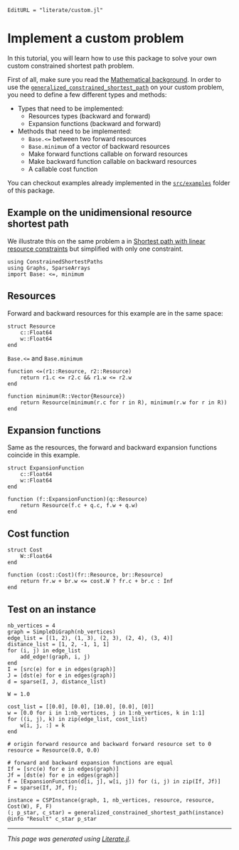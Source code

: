 ```@meta
EditURL = "literate/custom.jl"
```

# Implement a custom problem

In this tutorial, you will learn how to use this package to solve your own custom
constrained shortest path problem.

First of all, make sure you read the [Mathematical background](@ref). In order to use the
[`generalized_constrained_shortest_path`](@ref) on your custom problem, you need to
define a few different types and methods:
- Types that need to be implemented:
    - Resources types (backward and forward)
    - Expansion functions (backward and forward)
- Methods that need to be implemented:
    - `Base.<=` between two forward resources
    - `Base.minimum` of a vector of backward resources
    - Make forward functions callable on forward resources
    - Make backward function callable on backward resources
    - A callable cost function

You can checkout examples already implemented in the [`src/examples`](https://github.com/BatyLeo/ConstrainedShortestPaths.jl/tree/main/src/examples)
folder of this package.

## Example on the unidimensional resource shortest path

We illustrate this on the same problem a in [Shortest path with linear resource constraints](@ref)
but simplified with only one constraint.

````@example custom
using ConstrainedShortestPaths
using Graphs, SparseArrays
import Base: <=, minimum
````

## Resources

Forward and backward resources for this example are in the same space:

````@example custom
struct Resource
    c::Float64
    w::Float64
end
````

`Base.<=` and `Base.minimum`

````@example custom
function <=(r1::Resource, r2::Resource)
    return r1.c <= r2.c && r1.w <= r2.w
end

function minimum(R::Vector{Resource})
    return Resource(minimum(r.c for r in R), minimum(r.w for r in R))
end
````

## Expansion functions

Same as the resources, the forward and backward expansion functions coincide in this example.

````@example custom
struct ExpansionFunction
    c::Float64
    w::Float64
end

function (f::ExpansionFunction)(q::Resource)
    return Resource(f.c + q.c, f.w + q.w)
end
````

## Cost function

````@example custom
struct Cost
    W::Float64
end

function (cost::Cost)(fr::Resource, br::Resource)
    return fr.w + br.w <= cost.W ? fr.c + br.c : Inf
end
````

## Test on an instance

````@example custom
nb_vertices = 4
graph = SimpleDiGraph(nb_vertices)
edge_list = [(1, 2), (1, 3), (2, 3), (2, 4), (3, 4)]
distance_list = [1, 2, -1, 1, 1]
for (i, j) in edge_list
    add_edge!(graph, i, j)
end
I = [src(e) for e in edges(graph)]
J = [dst(e) for e in edges(graph)]
d = sparse(I, J, distance_list)

W = 1.0

cost_list = [[0.0], [0.0], [10.0], [0.0], [0]]
w = [0.0 for i in 1:nb_vertices, j in 1:nb_vertices, k in 1:1]
for ((i, j), k) in zip(edge_list, cost_list)
    w[i, j, :] = k
end

# origin forward resource and backward forward resource set to 0
resource = Resource(0.0, 0.0)

# forward and backward expansion functions are equal
If = [src(e) for e in edges(graph)]
Jf = [dst(e) for e in edges(graph)]
f = [ExpansionFunction(d[i, j], w[i, j]) for (i, j) in zip(If, Jf)]
F = sparse(If, Jf, f);

instance = CSPInstance(graph, 1, nb_vertices, resource, resource, Cost(W), F, F)
(; p_star, c_star) = generalized_constrained_shortest_path(instance)
@info "Result" c_star p_star
````

---

*This page was generated using [Literate.jl](https://github.com/fredrikekre/Literate.jl).*

